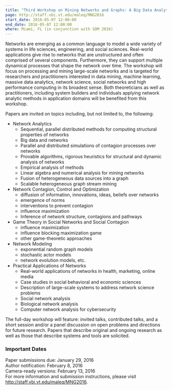 ```yaml
---
title: "Third Workshop on Mining Networks and Graphs: A Big Data Analytic Challenge (MNG2016)"
page: http://staff.vbi.vt.edu/maleq/MNG2016
start_date: 2016-05-07 12:00:00
end_date: 2016-05-07 12:00:00
where: Miami, FL (in conjunction with SDM 2016)
---
```

Networks are emerging as a common language to model a wide variety of systems in life sciences, engineering, and social sciences. Real-world applications give rise to networks that are unstructured and often comprised of several components. Furthermore, they can support multiple dynamical processes that shape the network over time. The workshop will focus on processing and mining large-scale networks and is targeted for researchers and practitioners interested in data mining, machine learning, massive data analytics, network science, social networks and high performance computing in its broadest sense. Both theoreticians as well as practitioners, including system builders and individuals applying network analytic methods in application domains will be benefited from this workshop.

Papers are invited on topics including, but not limited to, the following:

- Network Analytics
  - Sequential, parallel distributed methods for computing structural properties of networks
  - Big data and networks
  - Parallel and distributed simulations of contagion processes over networks
  - Provable algorithms, rigorous heuristics for structural and dynamic analysis of networks
  - Empirical analysis of methods
  - Linear algebra and numerical analysis for mining networks
  - Fusion of heterogeneous data sources into a graph
  - Scalable heterogeneous graph stream mining
- Network Contagion, Control and Optimization
  - diffusion of information, innovations, ideas, beliefs over networks
  - emergence of norms
  - interventions to prevent contagion
  - influence maximization
  - Inference of network structure, contagions and pathways
- Game Theory in Social Networks and Social Contagion
  - influence maximization
  - influence blocking maximization game
  - other game-theoretic approaches
- Network Modeling
  - exponential random graph models
  - stochastic actor models
  - network evolution models, etc.
- Practical Applications of Networks
  - Real-world applications of networks in health, marketing, online media
  - Case studies in social behavioral and economic sciences
  - Description of large-scale systems to address network science problems
  - Social network analysis
  - Biological network analysis
  - Computer network analysis for cybersecurity

The full-day workshop will feature: invited talks, contributed talks, and a short session and/or a panel discussion on open problems and directions for future research. Papers that describe original and ongoing research as well as those that describe systems and tools are solicited.

### Important Dates

Paper submissions due: January 29, 2016  
Author notification: February 8, 2016  
Camera-ready versions: February 13, 2016  
For more information and submission instructions, please visit <http://staff.vbi.vt.edu/maleq/MNG2016>.